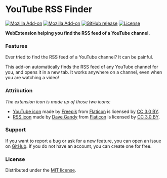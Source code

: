 # YouTube RSS Finder

[![Mozilla Add-on](https://img.shields.io/amo/users/youtube-rss-finder.svg?style=flat-square)](https://addons.mozilla.org/en-US/firefox/addon/youtube-rss-finder/)
[![Mozilla Add-on](https://img.shields.io/amo/rating/youtube-rss-finder.svg?style=flat-square)](https://addons.mozilla.org/en-US/firefox/addon/youtube-rss-finder/)
[![GitHub release](https://img.shields.io/github/release/teddy-gustiaux/youtube-rss-finder.svg?style=flat-square)](https://github.com/teddy-gustiaux/youtube-rss-finder/releases)
[![License](https://img.shields.io/badge/License-MIT-lightrey.svg?style=flat-square)](https://opensource.org/licenses/MIT)

**WebExtension helping you find the RSS feed of a YouTube channel.**

### Features

Ever tried to find the RSS feed of a YouTube channel? It can be painful.

This add-on automatically finds the RSS feed of any YouTube channel for you, and opens it in a new tab. It works anywhere on a channel, even when you are watching a video!

### Attribution

*The extension icon is made up of those two icons:*

- [YouTube icon](https://www.flaticon.com/free-icon/youtube_174883) made by [Freepik](http://www.freepik.com) from [Flaticon](https://www.flaticon.com) is licensed by [CC 3.0 BY](http://creativecommons.org/licenses/by/3.0/).
- [RSS icon](https://www.flaticon.com/free-icon/rss-symbol_25234) made by [Dave Gandy](https://www.flaticon.com/authors/dave-gandy) from [Flaticon](https://www.flaticon.com) is licensed by [CC 3.0 BY](http://creativecommons.org/licenses/by/3.0/).

### Support

If you want to report a bug or ask for a new feature, you can open an issue on [GitHub](https://github.com/teddy-gustiaux/youtube-rss-finder/issues). If you do not have an account, you can create one for free.

### License

Distributed under the [MIT license](http://opensource.org/licenses/MIT).